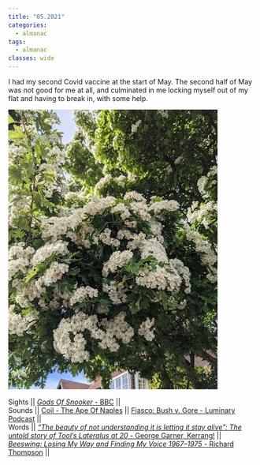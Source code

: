 ```yaml
---
title: "05.2021"
categories:
  - almanac
tags:
  - almanac
classes: wide
---
```


I had my second Covid vaccine at the start of May. The second half of May was not good for me at all, and culminated in me locking myself out of my flat and having to break in, with some help.

![Hawthorne in bloom](/assets/images/hawthorne_may.jpg "Hawthorne in bloom")

Sights || [_Gods Of Snooker_ - BBC](https://www.bbc.co.uk/iplayer/episodes/m000w0pv/gods-of-snooker) ||  
Sounds || [Coil - The Ape Of Naples](https://open.spotify.com/album/4YzYXXM2GSzsp0hsgVBBrU?si=NWnh43S1Raujj9B4QCe__Q&dl_branch=1)  || [Fiasco: Bush v. Gore - Luminary Podcast](https://open.spotify.com/show/5iBybZrhPW2LvRTUNuPHQ0) ||   
Words || [_“The beauty of not understanding it is letting it stay alive”: The untold story of Tool’s Lateralus at 20_ - George Garner, Kerrang!](https://www.kerrang.com/features/the-beauty-of-not-understanding-it-is-letting-it-stay-alive-tools-lateralus-at-20/) || [_Beeswing: Losing My Way and Finding My Voice 1967–1975_ - Richard Thompson](https://www.waterstones.com/book/beeswing/richard-thompson/9780571348169) ||    
